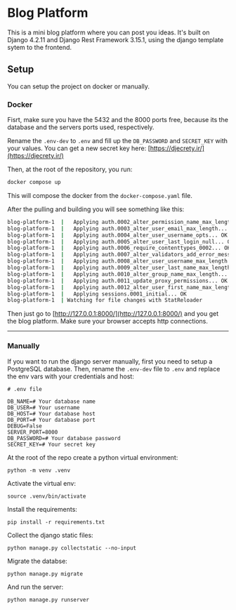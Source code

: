 # Blog Platform

This is a mini blog platform where you can post you ideas.
It's built on Django 4.2.11 and Django Rest Framework 3.15.1, using the django template sytem to the frontend.

## Setup

You can setup the project on docker or manually.

### Docker

Fisrt, make sure you have the 5432 and the 8000 ports free, because its the database and the servers ports used, respectively.

Rename the ``.env-dev`` to ``.env`` and fill up the ``DB_PASSWORD`` and ``SECRET_KEY`` with your values.
You can get a new secret key here: [https://djecrety.ir/](https://djecrety.ir/)

Then, at the root of the repository, you run:

````bash
docker compose up
````

This will compose the docker from the ``docker-compose.yaml`` file.

After the pulling and building you will see something like this:

```bash
blog-platform-1  |   Applying auth.0002_alter_permission_name_max_length... OK
blog-platform-1  |   Applying auth.0003_alter_user_email_max_length... OK
blog-platform-1  |   Applying auth.0004_alter_user_username_opts... OK
blog-platform-1  |   Applying auth.0005_alter_user_last_login_null... OK
blog-platform-1  |   Applying auth.0006_require_contenttypes_0002... OK
blog-platform-1  |   Applying auth.0007_alter_validators_add_error_messages... OK
blog-platform-1  |   Applying auth.0008_alter_user_username_max_length... OK
blog-platform-1  |   Applying auth.0009_alter_user_last_name_max_length... OK
blog-platform-1  |   Applying auth.0010_alter_group_name_max_length... OK
blog-platform-1  |   Applying auth.0011_update_proxy_permissions... OK
blog-platform-1  |   Applying auth.0012_alter_user_first_name_max_length... OK
blog-platform-1  |   Applying sessions.0001_initial... OK
blog-platform-1  | Watching for file changes with StatReloader

```

Then just go to [http://127.0.0.1:8000/](http://127.0.0.1:8000/) and you get the blog platform.
Make sure your browser accepts http connections.

--------------------------------------------------------------------------------

### Manually

If you want to run the django server manually, first you need to setup a PostgreSQL database.
Then, rename the `.env-dev` file to `.env` and replace the env vars with your credentials and host:

```
# .env file

DB_NAME=# Your database name
DB_USER=# Your username
DB_HOST=# Your database host
DB_PORT=# Your database port
DEBUG=False
SERVER_PORT=8000
DB_PASSWORD=# Your database password
SECRET_KEY=# Your secret key
```

At the root of the repo create a python virtual environment:

```
python -m venv .venv
```

Activate the virtual env:

```
source .venv/bin/activate
```

Install the requirements:

```
pip install -r requirements.txt
```

Collect the django static files:

```
python manage.py collectstatic --no-input
```

Migrate the databse:

```
python manage.py migrate
```

And run the server:

```
python manage.py runserver
```